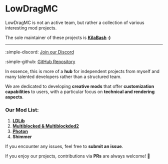 # LowDragMC

LowDragMC is not an active team, but rather a collection of various interesting mod projects.  

The sole maintainer of these projects is **[KilaBash](https://github.com/Yefancy) :)**  

---

:simple-discord: [Join our Discord](https://discord.com/invite/sDdf2yD9bh)  

:simple-github: [GitHub Repository](https://github.com/Low-Drag-MC)  

In essence, this is more of a **hub** for independent projects from myself and many talented developers rather than a structured team.  

We are dedicated to developing **creative mods** that offer **customization capabilities** to users, with a particular focus on **technical and rendering aspects**.  

### **Our Mod List**:
1. [**LDLib**](ldlib/index.md)  
2. [**Multiblocked & Multiblockded2**](multiblocked2/index.md)
3. [**Photon**](photon/index.md)  
4. **Shimmer**  

If you encounter any issues, feel free to **submit an issue**.  

If you enjoy our projects, contributions via **PRs** are always welcome! 🚀